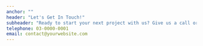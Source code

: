```yaml
---
anchor: ""
header: "Let's Get In Touch!"
subheader: "Ready to start your next project with us? Give us a call or send us an email and we will get back to you as soon as possible!"
telephone: 03-0000-0001
email: contact@yourwebsite.com
---
```

